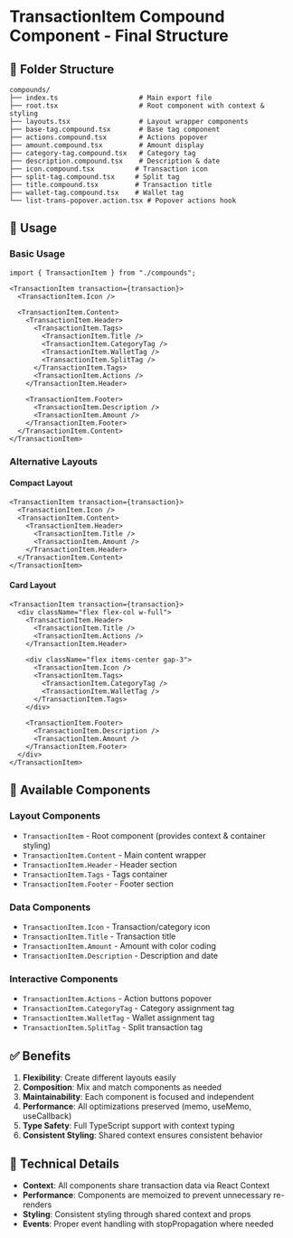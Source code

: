 # TransactionItem Compound Component - Final Structure

## 📁 Folder Structure

```
compounds/
├── index.ts                    # Main export file
├── root.tsx                    # Root component with context & styling
├── layouts.tsx                 # Layout wrapper components
├── base-tag.compound.tsx       # Base tag component
├── actions.compound.tsx        # Actions popover
├── amount.compound.tsx         # Amount display
├── category-tag.compound.tsx   # Category tag
├── description.compound.tsx    # Description & date
├── icon.compound.tsx          # Transaction icon
├── split-tag.compound.tsx     # Split tag
├── title.compound.tsx         # Transaction title
├── wallet-tag.compound.tsx    # Wallet tag
└── list-trans-popover.action.tsx # Popover actions hook
```

## 🎯 Usage

### Basic Usage
```tsx
import { TransactionItem } from "./compounds";

<TransactionItem transaction={transaction}>
  <TransactionItem.Icon />
  
  <TransactionItem.Content>
    <TransactionItem.Header>
      <TransactionItem.Tags>
        <TransactionItem.Title />
        <TransactionItem.CategoryTag />
        <TransactionItem.WalletTag />
        <TransactionItem.SplitTag />
      </TransactionItem.Tags>
      <TransactionItem.Actions />
    </TransactionItem.Header>

    <TransactionItem.Footer>
      <TransactionItem.Description />
      <TransactionItem.Amount />
    </TransactionItem.Footer>
  </TransactionItem.Content>
</TransactionItem>
```

### Alternative Layouts

#### Compact Layout
```tsx
<TransactionItem transaction={transaction}>
  <TransactionItem.Icon />
  <TransactionItem.Content>
    <TransactionItem.Header>
      <TransactionItem.Title />
      <TransactionItem.Amount />
    </TransactionItem.Header>
  </TransactionItem.Content>
</TransactionItem>
```

#### Card Layout
```tsx
<TransactionItem transaction={transaction}>
  <div className="flex flex-col w-full">
    <TransactionItem.Header>
      <TransactionItem.Title />
      <TransactionItem.Actions />
    </TransactionItem.Header>
    
    <div className="flex items-center gap-3">
      <TransactionItem.Icon />
      <TransactionItem.Tags>
        <TransactionItem.CategoryTag />
        <TransactionItem.WalletTag />
      </TransactionItem.Tags>
    </div>
    
    <TransactionItem.Footer>
      <TransactionItem.Description />
      <TransactionItem.Amount />
    </TransactionItem.Footer>
  </div>
</TransactionItem>
```

## 🧩 Available Components

### Layout Components
- `TransactionItem` - Root component (provides context & container styling)
- `TransactionItem.Content` - Main content wrapper
- `TransactionItem.Header` - Header section
- `TransactionItem.Tags` - Tags container
- `TransactionItem.Footer` - Footer section

### Data Components
- `TransactionItem.Icon` - Transaction/category icon
- `TransactionItem.Title` - Transaction title
- `TransactionItem.Amount` - Amount with color coding
- `TransactionItem.Description` - Description and date

### Interactive Components
- `TransactionItem.Actions` - Action buttons popover
- `TransactionItem.CategoryTag` - Category assignment tag
- `TransactionItem.WalletTag` - Wallet assignment tag
- `TransactionItem.SplitTag` - Split transaction tag

## ✅ Benefits

1. **Flexibility**: Create different layouts easily
2. **Composition**: Mix and match components as needed
3. **Maintainability**: Each component is focused and independent
4. **Performance**: All optimizations preserved (memo, useMemo, useCallback)
5. **Type Safety**: Full TypeScript support with context typing
6. **Consistent Styling**: Shared context ensures consistent behavior

## 🔧 Technical Details

- **Context**: All components share transaction data via React Context
- **Performance**: Components are memoized to prevent unnecessary re-renders
- **Styling**: Consistent styling through shared context and props
- **Events**: Proper event handling with stopPropagation where needed
